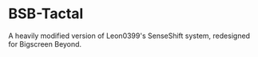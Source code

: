 # BSB-Tactal
A heavily modified version of Leon0399's SenseShift system, redesigned for Bigscreen Beyond.
